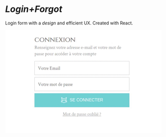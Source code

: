 # _Login+Forgot_


Login form with a *design* and efficient UX. Created with React. 

![resultat](login.gif)

